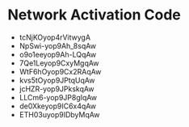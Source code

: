 # Network Activation Code
* tcNjKOyop4rVitwygA
* NpSwi-yop9Ah_8sqAw
* o9o1eeyop9Ah-LQqAw
* 7Qe1Leyop9CxyMgqAw
* WtF6hOyop9Cx2RAqAw
* kvs5tOyop9JPtqUqAw
* jcHZR-yop9JPkskqAw
* LLCm6-yop9JP8gIqAw
* de0Xkeyop9IC6x4qAw
* ETH03uyop9IDbyMqAw